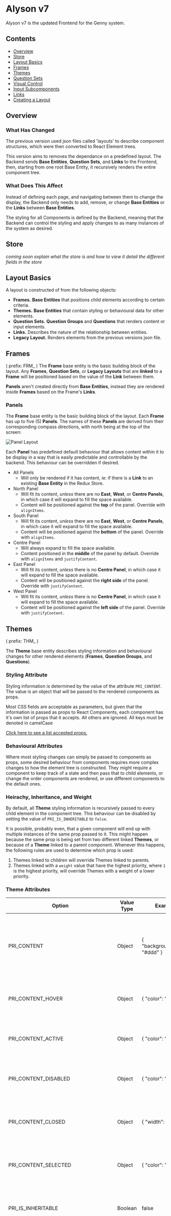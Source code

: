 # Alyson v7

Alyson v7 is the updated Frontend for the Genny system.

## Contents
- [Overview](#Overview)
- [Store](#Store)
- [Layout Basics](#Layout-Basics)
- [Frames](#Frames)
- [Themes](#Themes)
- [Question Sets](#Question-Sets)
- [Visual Control](#Visual-Control)
- [Input Subcomponents](#Input-Subcomponents)
- [Links](#Links)
- [Creating a Layout](#Creating-a-Layout)

## Overview
### What Has Changed
The previous version used json files called 'layouts' to describe component structures, which were then converted to React Element trees.

This version aims to removes the dependance on a predefined layout. The Backend sends **Base Entities**, **Question Sets**, and **Links** to the Frontend, then, starting from one root Base Entity, it recursively renders the entire component tree.

### What Does This Affect
Instead of defining each page, and navigating between them to change the display, the Backend only needs to add, remove, or change **Base Entities** or the **Links** between **Base Entities**.

The styling for all Components is defined by the Backend, meaning that the Backend can control the styling and apply changes to as many instances of the system as desired.

## Store
*coming soon*
*explain what the store is and how to view it*
*detail the different fields in the store*

## Layout Basics
A layout is constructed of from the following objects:

- **Frames.** **Base Entities** that positions child elements according to certain criteria.
- **Themes.** **Base Entities** that contain styling or behavioural data for other elements.
- **Question Sets.** **Question Groups** and **Questions** that renders content or input elements.
- **Links.** Describes the nature of the relationship between entities.
- **Legacy Layout.** Renders elements from the previous versions json file.

## Frames
( prefix: FRM_ )
The **Frame** base entity is the basic building block of the layout. Any **Frames**, **Question Sets**, or **Legacy Layouts** that are **linked** to a **Frame** will be positioned based on the value of the **Link** between them.

**Panels** aren't created directly from **Base Entities**, instead they are rendered inside **Frames** based on the Frame's **Links**.

### Panels
The **Frame** base entity is the basic building block of the layout. Each **Frame** has up to five (5) **Panels**. The names of these **Panels** are derived from their corresponding compass directions, with north being at the top of the screen:

![Panel Layout](https://i.imgur.com/t4FxSph.png)

Each **Panel** has predefined default behaviour that allows content within it to be display in a way that is easily predictable and controllable by the backend. This behaviour can be overridden if desired.

- All Panels
  - Will only be rendered if it has content, ie: if there is a **Link** to an existing **Base Entity** in the Redux Store.
- North Panel
  - Will fit its content, *unless* there are no **East**, **West**, or **Centre Panels**, in which case it will expand to fill the space available.
  - Content will be positioned against the **top** of the panel. Override with `alignItems`.
- South Panel
  - Will fit its content, *unless* there are no **East**, **West**, or **Centre Panels**, in which case it will expand to fill the space available.
  - Content will be positioned against the **bottom** of the panel. Override with `alignItems`.
- Centre Panel
  - Will always expand to fill the space available.
  - Content positioned in the **middle** of the panel by default. Override with `alignItems` and `justifyContent`.
- East Panel
  - Will fit its content, *unless* there is no **Centre Panel**, in which case it will expand to fill the space available.
  - Content will be positioned against the **right side** of the panel. Override with `justifyContent`.
- West Panel
  - Will fit its content, *unless* there is no **Centre Panel**, in which case it will expand to fill the space available.
  - Content will be positioned against the **left side** of the panel. Override with `justifyContent`.

## Themes
( prefix: THM_ )

The **Theme** base entity describes styling information and behavioural changes for other rendered elements (**Frames**, **Question Groups**, and **Questions**).

### Styling Attribute
Styling information is determined by the value of the attribute `PRI_CONTENT`. The value is an object that will be passed to the rendered components as props.

Most CSS fields are acceptable as parameters, but given that the information is passed as props to React Components, each component has it's own list of props that it accepts. All others are ignored. All keys must be denoted in camelCase

[Click here to see a list accepted props.](./docs/PROPS.md)

### Behavioural Attributes
Where most styling changes can simply be passed to components as props, some desired behaviour from components requires more complex changes to how the element tree is constructed. They might require a component to keep track of a state and then pass that to child elements, or change the order components are rendered, or use different components to the default ones.

### Heirachy, Inheritance, and Weight
By default, all **Theme** styling information is recursively passed to every child element in the component tree. This behaviour can be disabled by setting the value of `PRI_IS_INHERITABLE` to `false`.

It is possible, probably even, that a given component will end up with multiple instances of the same prop passed to it. This might happen because the same prop is being set from two different linked **Themes**, or because of a **Theme** linked to a parent component. Whenever this happens, the following rules are used to determine which prop is used:
1. Themes linked to children will override Themes linked to parents.
2. Themes linked with a `weight` value that have the highest priority, where `1` is the highest priority, will override Themes with a weight of a lower priority.

### Theme Attributes
| Option | Value Type | Example | Required | Description |
| ------ | ---------- | ------- | -------- | ----------- |
| PRI_CONTENT | Object | { "backgroundColor": "#ddd" } | false | An object composed of key-value pairings defining component props that will be passed to the rendered element in the frontend. These props are always passed to the component. |
| PRI_CONTENT_HOVER | Object | { "color": "green" } | false | An object similar to `PRI_CONTENT`, but the styling will only be applied if the users mouse is hovering over the component. |
| PRI_CONTENT_ACTIVE | Object | { "color": "red" } | false | An object similar to `PRI_CONTENT`, but the styling will only be applied if the component is currently active. |
| PRI_CONTENT_DISABLED | Object | { "color": "grey" } | false | An object similar to `PRI_CONTENT`, but the styling will only be applied if the component is disabled. |
| PRI_CONTENT_CLOSED | Object | { "width": 50 } | false | An object similar to `PRI_CONTENT`, but the styling will only be applied if the component or any of it's parents are closed. |
| PRI_CONTENT_SELECTED | Object | { "color": "blue" } | false | An object similar to `PRI_CONTENT`, but the styling will only be applied if the component is currently selected. |
| PRI_IS_INHERITABLE | Boolean | false | false | An optional prop to define whether a Theme's information should be passed to the children of the Theme. Defaults to true. |
| PRI_IS_EXPANDABLE | Boolean | true | false | Instructs linked component to displayed with its children hidden inside in an expandable component. |
| PRI_IS_SHAREABLE | Boolean | true | false | If attached to a Frame, will allow the Frame and it's children be be downloaded as a PDF. |
| PRI_IS_DROPDOWN | Boolean | true | false | Instructs linked component to displayed with its children hidden inside in a floating dropdown component. |
| PRI_IS_DROPDOWN_ITEM | Boolean | true | false | If linked component has a parent that is a Dropdown, then when the component is pressed it will close the dropdown. |
| PRI_HAS_QUESTION_GRP_INPUT | Boolean | true | false | If the connected entity is **Question Group** and has either of the properties **PRI_IS_DROPDOWN** or **PRI_IS_EXPANDABLE**, then it will render the **Icon** as part of the in addition to the child asks. See *Question Group Inputs* for more detail. Defaults to true.|
| PRI_HAS_QUESTION_GRP_ICON | Boolean | true | false | If the connected entity is **Question Group**, then it will render the **Question** in addition to the child asks. See *Question Group Inputs* for more detail. |
| PRI_HAS_INPUT | Boolean | true | false | If the connected entity is **Question**, the associated **Visual Control** will render an Input. Default is `true` |
| PRI_HAS_LABEL | Boolean | true | false | If the connected entity is **Question**, the associated **Visual Control** will render a Label. |
| PRI_HAS_REQUIRED | Boolean | true | false | If the connected entity is **Question**, the associated **Visual Control** will render a symbol to indicate the field is mandatory. |
| PRI_HAS_HINT | Boolean | true | false | If the connected entity is **Question**, the associated **Visual Control** will render a Hint. |
| PRI_HAS_DESCRIPTION | Boolean | true | false | If the connected entity is **Question**, the associated **Visual Control** will render a Description. |
| PRI_HAS_ICON | Boolean | true | false | If the connected entity is **Question**, the associated **Visual Control** will render an Icon. |
| PRI_IS_ICON_ONLY | Boolean | true | false | If the connected entity is **Question** and has an Icon, then no Input will be rendered. |
| PRI_HAS_QUESTION_GRP_LABEL | Boolean | true | false | If the connected entity is a **Question Group**, then it will render the `name` field of the question as a title.
| PRI_HAS_QUESTION_GRP_ICON | Boolean | true | false | If the connected entity is a **Question Group**, then it will render an Icon as part of the question group.
| PRI_HAS_QUESTION_GRP_INPUT | Boolean | true | false | If the connected entity is a **Question Group**, then it will render a Question as part of the question group.
| PRI_HAS_QUESTION_GRP_DESCRIPTION | Boolean | true | false | If the connected entity is  a**Question Group**, then it will render the `description` field of the question as a subtitle.
| PRI_IS_QUESTION_GRP_LABEL_CLICKABLE | Boolean | true | false | If the Question Group is Expandable or a Dropdown, should the Question Group Label be rendered as part of the clickable area.
| PRI_IS_QUESTION_GRP_INPUT_CLICKABLE | Boolean | true | false | If the Question Group is Expandable or a Dropdown, should the Question Group Input be rendered as part of the clickable area.
| PRI_USE_ATTRIBUTE_NAME_AS_VALUE | Boolean | true | false | If the connected entity is **Question**, the associated **Visual Control** Input Component will use the Attribute name as the value. |
| PRI_USE_QUESTION_NAME_AS_VALUE | Boolean | true | false | If the connected entity is **Question**, the associated **Visual Control** Input Component will use the Question name as the value. |
| PRI_HAS_HINT | Boolean | true | true | If the connected entity is **Question**, the associated **Visual Control** will render a Hint. |
| PRI_IS_UNITY_GROUP | Boolean | true | false | If the connected entity is  a**Question Group**, then it will render a Unity component as part of the Question Group. |

## Question Sets
( prefix: QUE_ )

The **Question Sets** are composed of **Question Groups** and **Questions**. A **Question Sets** is rendered as a Form component with each **Question Group** being rendered as a **FormGroup** Component, and each **Question** as an **Input** component. They cover almost all of the display elements and interactable elements shown on the page.

### Applying Themes.
Unlike Base Entities, **Themes** are connected to Question Sets using the **Context List** instead of Links.

### Questions
A Question is connected to an Ask, which has an Attribute. It is displayed as a **Visual Control** (see below). The data for the Visual Control is used from the `question` field.


### Question Groups
The Question Group is a container form a group of Questions and/or Question Groups. It can be used to pass inheritable Theme data to all of the children, and also can told to render in a different way if there are any Behavioural Attributes attached to the Theme.

A Question Group can also have a `question` field, but by default it is not rendered.

![Question Group Structure](https://i.imgur.com/3x0hsXo.png)

| Name | visualControlType Code | Description |
| ------ | ---------- | ----------- |
| - | `GROUP` |  will apply theme to all elements of the form group |
| Wrapper | `GROUP_WRAPPER` |  box containing all the other components of the visual control |
| Label | `GROUP_LABEL` | text displaying the question name |
| Description | `GROUP_DESCRIPTION` | additional text to provide for information or context |
| Input | `GROUP_INPUT` | input or display component that will be rendered |
| Header Wrapper | `GROUP_HEADER_WRAPPER` | container element for components in the header of a complex group component |
| Clickable Wrapper | `GROUP_CLICKABLE_WRAPPER` | interactable component that toggles whether the Content Wrapper is rendered or not |
| Icon | `GROUP_ICON` | icon rendered as part of the header |
| Content Wrapper | `GROUP_CONTENT_WRAPPER` | component container that renders any children within it |

### Difference Between a Question Group and a Question?
A Question Group and a Question both have Codes that begin with `QUE_`, and there is actually no check being made in the front end to see if the suffix `_GRP` is present, so what is the actual distinction between the two?

The answer is that if the object has `childAsks`, then it is rendered as a Question Group.  If not, then it is rendered as a Question.

### Complex Rendering and Question Group Inputs

*coming soon*
*explain attributes*
*explain with images why question group inputs are neccessary*
*Collapsible*
*Dropdown*

## Visual Control

A **Visual Control** is the group of components that are render as part of a **Question**.

The basic components of a Visual Control are as follows:

![Visual Control Structure](https://i.imgur.com/8sHNoPu.png)

| Name | visualControlType Code | Description |
| ------ | ---------- | ----------- |
| - | `VCL` | will apply theme to all elements of the visual control |
| Input | `VCL_INPUT` | input or display component that will be rendered |
| Wrapper | `VCL_WRAPPER` | box containing all the other components of the visual control |
| Label | `VCL_LABEL` | text displaying the question name |
| Required | `VCL_REQUIRED` | symbol indicating if a question is mandatory |
| Hint | `VCL_HINT` | icon which renders a tooltip if hovered over, typically provides more information about how to interact with the input |
| Description | `VCL_DESCRIPTION` | additional text to provide for information or context |
| Icon | `VCL_ICON` | icon rendered as part of the input |
| Error | `VCL_ERROR` | text render if answer is invalid or an error occurs |

## Input Subcomponents

An **Input** that is part of a **Visual Control** might be a single element, such as a Text Field. However, in many cases it is more complex, and contains additional subcomponents. The currently supported subcomponents are as follows:

![Input Subcomponent Structure](https://i.imgur.com/ijdxdia.png)

| Name | visualControlType Code | Description |
| ------ | ---------- | ----------- |
| Input Field | `INPUT_FIELD` | the main input field that is interactable |
| Input Wrapper | `INPUT_WRAPPER` | box containing all the other components of the input |
| Icon | `INPUT_ICON` | icon rendered as part of the input field |
| Item Wrapper | `INPUT_ITEM_WRAPPER` | box containing all the items that are available as options to select |
| Item | `INPUT_ITEM` | an element selectable by the user |
| Selected Element Wrapper | `INPUT_SELECTED_WRAPPER` | box containing all the elements that have been selected |
| Selected Element | `INPUT_SELECTED` | a selected element |
| Placeholder Element | `INPUT_PLACEHOLDER` | an element shown if there are no selected elements. **currently only supported for file input**|

### Applying Themes.
Any Themes which are attached to a **Question** via the **Context List** will be passed to all elements of the **Visual Control**. A Theme can be directed to only be applied to a specific component of the **Visual Control** by using the field `visualControlType` (set the value to any of the above types, written in ALL CAPS eg `"visualControlType": "INPUT"`).

Themes which have a visualControlType specified can still be passed through other Question Groups and Questions. If you want to apply a Theme for a Visual Control to every input in a Question Set, you can attach that Theme to the root Question Group of the Question Set, and it will be propagated to all of the child Questions.

## Links
( prefix: LNK_ )

A **Link** is used to define the relationship between two **Entities**. When used for **Layouts**, the **Link** is principally used to tell the front end which entities are being linked, what type of entity the child is, and the location of the child within the **Frame**, if the parent is a **Frame** base entity.

The type of link is defined by the `attributeCode` field. The valid types of links are as follows:
- LNK_FRAME: Indicates that the child is a **Frame** base entity.
- LNK_THEME: Indicates that the child is a **Theme** base entity.
- LNK_ASK: Indicates that the child is an **Question Sets**.

***Important:*** *While Themes are linked to Frames, they aren't actually applied to Frames directy, but instead are applied to a specific Panel based on the value of the Link.*

The **Panel** the child will be linked to is defined by the `linkValue` field. The valid values are **NORTH**, **SOUTH**, **EAST**, **WEST**, **CENTRE**, and **FRAME**.

If **FRAME** is  supplied, the Theme will be applied to the Frame itself, not any of it's **Panels**.

#### Link Structure
```
{
  "created": "2019-02-06T04:24:58",
  "link": {
    "attributeCode": "LNK_FRAME",
    "linkValue": "CENTRE",
    "sourceCode": "FRM_PARENT",
    "targetCode": "FRM_CHILD",
    "weight": 1
  },
  "updated": "2019-02-06T04:25:25",
  "valueString": "CENTRE",
  "weight": 1
}
```
## Context List

The Context List is used to connect **Themes** to **Questions** and **Question Groups**. Context List is used instead of Themes because Links must connect two Base Entities, which Question Sets aren't.

The field `visualControlType` can be used to specify a **Visual Control Component** or **Input Subcomponent** to apply the Theme to.

The field `dataType` can be used to specify a **Question Data Type** to apply the Theme to.

The field `selectorType` can be used to apply **Themes** to the first level of children of the **Question Group** the theme is linked to.

| Name | selectorType Code | Description |
| ------ | ---------- | ----------- |
| First | `FIRST` | theme will be applied only to the first child |
| Last | `LAST` | theme will be applied only to the last child |
| Not First | `NOT_FIRST` | theme will be applied every child except the first child |
| Not Last | `NOT_LAST` | theme will be applied every child except the last child |

`selectorType` can also be an `integer`, in which case it will apply it to every `nth` child, where `n` is the value of `selectorType`.

#### Link Structure
```
"contextList": {
  "contexts": [
    {
      "contextCode": "THM_COLOR_ONE",
      "created": "2019-02-06T04:24:58",
      "name": "THEME",
      "visualControlType": "LABEL",
      "dataType": "text",
      "realm": "genny",
      "weight": 1
    }
  ]
}
```

## Creating a Layout
The default entry point for the Layout structure is `FRM_ROOT`. Any **Themes** that need to be applied through the whole app such as text color or background color should be linked to `FRM_ROOT`.

[Click here to view a step by step walkthrough of creating a layout.](./docs/CREATING_LAYOUT_WALKTHROUGH.md)

## New Changes

* Added new Theme Attribute **PRI_HAS_QUESTION_GRP_ICON**.
* Added new Input Subcomponent **INPUT_PLACEHOLDER**.

----

* Added dataType field to Contexts.

----

* Added visualControlTypes `group` and `vcl` to allow Themes to be applied to the entire Group or Visual Control respectively.

----

* Add image for Input Subcomponents.
* Updated image for Visual Control.

----

* Added PRI_IS_DROPDOWN to accepted attributes.

----

* Updated Panel types to include **FRAME**.
* Added description of the **FRAME** Panel type.
* Updated Visual Control section to include the `visualControlType` needed to assign a Theme to a specific Visual Control Element.
* Added section on Input Subcomponents.
